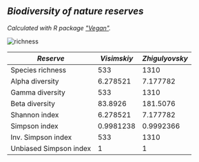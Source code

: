 ## *Biodiversity of nature reserves*

_Calculated with R package ["Vegan"](https://github.com/vegandevs/vegan)._

![richness](https://github.com/user-attachments/assets/6f46a31e-a9ba-447a-adc9-555c4343d246)


| *Reserve* | *Visimskiy*  | *Zhigulyovsky* |
| ------------- | ------------- | ------------- |
| Species richness | 533 | 1310 |
| Alpha diversity | 6.278521 | 7.177782 |
| Gamma diversity | 533 | 1310 |
| Beta diversity | 83.8926 | 181.5076 |
| Shannon index | 6.278521 | 7.177782 |
| Simpson index |  0.9981238 | 0.9992366 |
| Inv. Simpson index | 533 | 1310 |
| Unbiased Simpson index | 1 | 1 |
